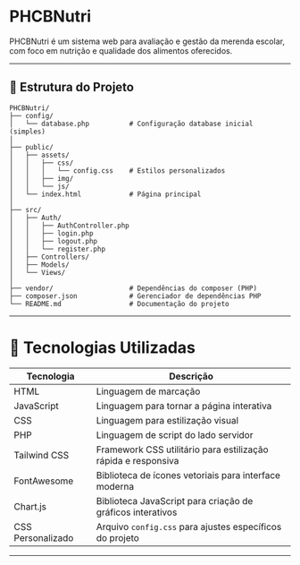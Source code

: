 # PHCBNutri

PHCBNutri é um sistema web para avaliação e gestão da merenda escolar, com foco em nutrição e qualidade dos alimentos oferecidos.

---

## 📁 Estrutura do Projeto

```plaintext
PHCBNutri/
├── config/
│   └── database.php          # Configuração database inicial (simples)
│
├── public/
│   ├── assets/
│   │   ├── css/
│   │   │   └── config.css    # Estilos personalizados
│   │   ├── img/
│   │   └── js/
│   └── index.html            # Página principal
│
├── src/
│   ├── Auth/
│   │   ├── AuthController.php
│   │   ├── login.php
│   │   ├── logout.php
│   │   └── register.php
│   ├── Controllers/
│   ├── Models/
│   └── Views/
│
├── vendor/                   # Dependências do composer (PHP)
├── composer.json             # Gerenciador de dependências PHP
└── README.md                 # Documentação do projeto
```

---

# 🚀 Tecnologias Utilizadas

| Tecnologia       | Descrição                                              |
| ---------------- | ----------------------------------------------------- |
| HTML             | Linguagem de marcação     |
| JavaScript       | Linguagem para tornar a página interativa |
| CSS              | Linguagem para estilização visual   |
| PHP              | Linguagem de script do lado servidor     |
| Tailwind CSS     | Framework CSS utilitário para estilização rápida e responsiva |
| FontAwesome      | Biblioteca de ícones vetoriais para interface moderna |
| Chart.js         | Biblioteca JavaScript para criação de gráficos interativos |
| CSS Personalizado | Arquivo `config.css` para ajustes específicos do projeto |


---
